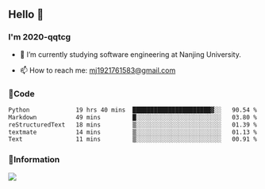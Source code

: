 ## Hello 👋


### I'm 2020-qqtcg

- 🔭 I’m currently studying software engineering at Nanjing University. 
<!-- - 🌱 I’m currently learning MLsys and -->
<!-- - 👯 I’m looking to collaborate on ... -->
<!-- - 🤔 I’m looking for help with ... -->
<!-- - 💬 Ask me about ... -->
- 📫 How to reach me: mj1921761583@gmail.com
<!-- - 😄 Pronouns: ... -->
<!-- - ⚡ Fun fact: ... -->

### 🌱Code
<!--START_SECTION:waka-->

```txt
Python             19 hrs 40 mins  ██████████████████████▓░░   90.54 %
Markdown           49 mins         █░░░░░░░░░░░░░░░░░░░░░░░░   03.80 %
reStructuredText   18 mins         ▒░░░░░░░░░░░░░░░░░░░░░░░░   01.39 %
textmate           14 mins         ▒░░░░░░░░░░░░░░░░░░░░░░░░   01.13 %
Text               11 mins         ▒░░░░░░░░░░░░░░░░░░░░░░░░   00.91 %
```

<!--END_SECTION:waka-->

### 💬Information
![](https://github-readme-stats.vercel.app/api?username=2020-qqtcg&theme=buefy&hide_border=false)


<!-- <div align="center"> <img src="https://github-readme-activity-graph.vercel.app/graph?username=2020-qqtcg&theme=minimal" /> </div> -->



